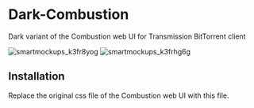 # Dark-Combustion
Dark variant of the Combustion web UI for Transmission BitTorrent client

![smartmockups_k3fr8yog](https://user-images.githubusercontent.com/20663065/69625359-b1810800-1046-11ea-8f00-903e4c671e12.jpg)
![smartmockups_k3frhg6g](https://user-images.githubusercontent.com/20663065/69625758-94990480-1047-11ea-97f4-c421167c763f.png)

## Installation
Replace the original css file of the Combustion web UI with this file.

